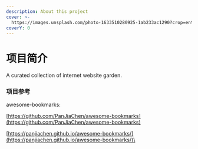 ```yaml
---
description: About this project
cover: >-
  https://images.unsplash.com/photo-1633510280925-1ab233ac1290?crop=entropy&cs=srgb&fm=jpg&ixid=MnwxOTcwMjR8MHwxfHJhbmRvbXx8fHx8fHx8fDE2MzQ1MjUzNjE&ixlib=rb-1.2.1&q=85
coverY: 0
---
```


# 项目简介

A curated collection of internet website garden.

### 项目参考

awesome-bookmarks:

[https://github.com/PanJiaChen/awesome-bookmarks](https://github.com/PanJiaChen/awesome-bookmarks)

[https://panjiachen.github.io/awesome-bookmarks/](https://panjiachen.github.io/awesome-bookmarks/)\


